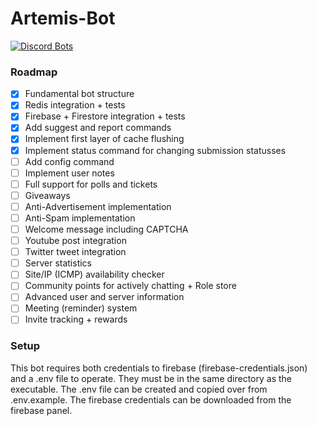 # Artemis-Bot
[![Discord Bots](https://top.gg/api/widget/status/566616056165302282.svg)](https://top.gg/bot/566616056165302282)

### Roadmap
- [x] Fundamental bot structure
- [x] Redis integration + tests
- [x] Firebase + Firestore integration + tests
- [x] Add suggest and report commands
- [x] Implement first layer of cache flushing
- [x] Implement status command for changing submission statusses
- [ ] Add config command
- [ ] Implement user notes
- [ ] Full support for polls and tickets
- [ ] Giveaways
- [ ] Anti-Advertisement implementation
- [ ] Anti-Spam implementation
- [ ] Welcome message including CAPTCHA
- [ ] Youtube post integration
- [ ] Twitter tweet integration
- [ ] Server statistics
- [ ] Site/IP (ICMP) availability checker
- [ ] Community points for actively chatting + Role store
- [ ] Advanced user and server information
- [ ] Meeting (reminder) system
- [ ] Invite tracking + rewards

### Setup
This bot requires both credentials to firebase (firebase-credentials.json) and a .env file to operate. They must be in the same directory as the executable. The .env file can be created and copied over from .env.example. The firebase credentials can be downloaded from the firebase panel.